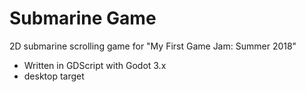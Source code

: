 # Submarine Game 

2D submarine scrolling game for "My First Game Jam: Summer 2018"

- Written in GDScript with Godot 3.x
- desktop target
